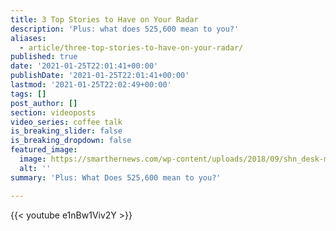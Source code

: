 ```yaml
---
title: 3 Top Stories to Have on Your Radar
description: 'Plus: what does 525,600 mean to you?'
aliases:
  - article/three-top-stories-to-have-on-your-radar/
published: true
date: '2021-01-25T22:01:41+00:00'
publishDate: '2021-01-25T22:01:41+00:00'
lastmod: '2021-01-25T22:02:49+00:00'
tags: []
post_author: []
section: videoposts
video_series: coffee talk
is_breaking_slider: false
is_breaking_dropdown: false
featured_image:
  image: https://smarthernews.com/wp-content/uploads/2018/09/shn_desk-min.png
  alt: ''
summary: 'Plus: What Does 525,600 mean to you?'

---
```

{{< youtube e1nBw1Viv2Y >}}